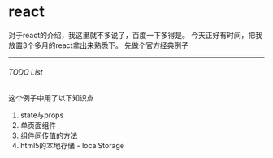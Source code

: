 # react
对于react的介绍，我这里就不多说了，百度一下多得是。
今天正好有时间，把我放置3个多月的react拿出来熟悉下。
先做个官方经典例子
***
###### TODO List
这个例子中用了以下知识点
1. state与props
2. 单页面组件
3. 组件间传值的方法
4. html5的本地存储 - localStorage